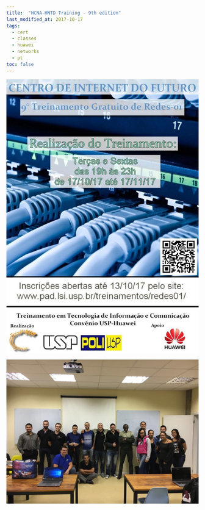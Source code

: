 ```yaml
---
title:  "HCNA-HNTD Training - 9th edition"
last_modified_at: 2017-10-17
tags:
  - cert
  - classes
  - huawei
  - networks
  - pt
toc: false
---
```


![](/assets/images/posts/2017-10-17-hntd-09/01.jpeg)

![](/assets/images/posts/2017-10-17-hntd-09/02.JPG)
